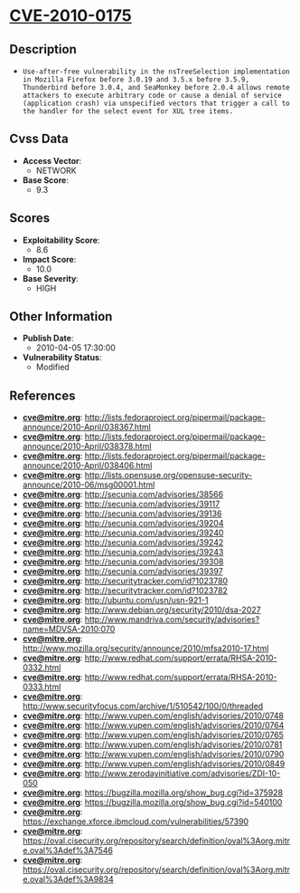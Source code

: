 
# [CVE-2010-0175](https://cve.mitre.org/cgi-bin/cvename.cgi?name=CVE-2010-0175)

## Description

- `Use-after-free vulnerability in the nsTreeSelection implementation in Mozilla Firefox before 3.0.19 and 3.5.x before 3.5.9, Thunderbird before 3.0.4, and SeaMonkey before 2.0.4 allows remote attackers to execute arbitrary code or cause a denial of service (application crash) via unspecified vectors that trigger a call to the handler for the select event for XUL tree items.`

## Cvss Data

- **Access Vector**:
  - NETWORK
- **Base Score**:
  - 9.3

## Scores

- **Exploitability Score**:
  - 8.6
- **Impact Score**:
  - 10.0
- **Base Severity**:
  - HIGH

## Other Information

- **Publish Date**:
  - 2010-04-05 17:30:00
- **Vulnerability Status**:
  - Modified

## References

- **cve@mitre.org**: http://lists.fedoraproject.org/pipermail/package-announce/2010-April/038367.html
- **cve@mitre.org**: http://lists.fedoraproject.org/pipermail/package-announce/2010-April/038378.html
- **cve@mitre.org**: http://lists.fedoraproject.org/pipermail/package-announce/2010-April/038406.html
- **cve@mitre.org**: http://lists.opensuse.org/opensuse-security-announce/2010-06/msg00001.html
- **cve@mitre.org**: http://secunia.com/advisories/38566
- **cve@mitre.org**: http://secunia.com/advisories/39117
- **cve@mitre.org**: http://secunia.com/advisories/39136
- **cve@mitre.org**: http://secunia.com/advisories/39204
- **cve@mitre.org**: http://secunia.com/advisories/39240
- **cve@mitre.org**: http://secunia.com/advisories/39242
- **cve@mitre.org**: http://secunia.com/advisories/39243
- **cve@mitre.org**: http://secunia.com/advisories/39308
- **cve@mitre.org**: http://secunia.com/advisories/39397
- **cve@mitre.org**: http://securitytracker.com/id?1023780
- **cve@mitre.org**: http://securitytracker.com/id?1023782
- **cve@mitre.org**: http://ubuntu.com/usn/usn-921-1
- **cve@mitre.org**: http://www.debian.org/security/2010/dsa-2027
- **cve@mitre.org**: http://www.mandriva.com/security/advisories?name=MDVSA-2010:070
- **cve@mitre.org**: http://www.mozilla.org/security/announce/2010/mfsa2010-17.html
- **cve@mitre.org**: http://www.redhat.com/support/errata/RHSA-2010-0332.html
- **cve@mitre.org**: http://www.redhat.com/support/errata/RHSA-2010-0333.html
- **cve@mitre.org**: http://www.securityfocus.com/archive/1/510542/100/0/threaded
- **cve@mitre.org**: http://www.vupen.com/english/advisories/2010/0748
- **cve@mitre.org**: http://www.vupen.com/english/advisories/2010/0764
- **cve@mitre.org**: http://www.vupen.com/english/advisories/2010/0765
- **cve@mitre.org**: http://www.vupen.com/english/advisories/2010/0781
- **cve@mitre.org**: http://www.vupen.com/english/advisories/2010/0790
- **cve@mitre.org**: http://www.vupen.com/english/advisories/2010/0849
- **cve@mitre.org**: http://www.zerodayinitiative.com/advisories/ZDI-10-050
- **cve@mitre.org**: https://bugzilla.mozilla.org/show_bug.cgi?id=375928
- **cve@mitre.org**: https://bugzilla.mozilla.org/show_bug.cgi?id=540100
- **cve@mitre.org**: https://exchange.xforce.ibmcloud.com/vulnerabilities/57390
- **cve@mitre.org**: https://oval.cisecurity.org/repository/search/definition/oval%3Aorg.mitre.oval%3Adef%3A7546
- **cve@mitre.org**: https://oval.cisecurity.org/repository/search/definition/oval%3Aorg.mitre.oval%3Adef%3A9834
